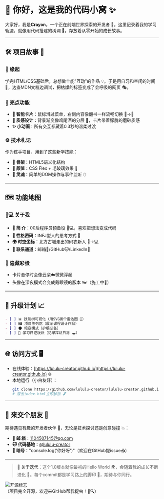# 🌱 你好，这是我的代码小窝 ✨

大家好，我是**Crayon**，一个正在前端世界探索的开发者 🚀。这里记录着我的学习轨迹，就像用代码搭建的树洞 🌳，存放着从零开始的成长故事。

---

## 🛠 项目故事 📖

### 🎯 缘起
学完HTML/CSS基础后，总想做个能"互动"的作品 💡。于是用自习和空闲的时间 🌙，边查MDN文档边调试，把枯燥的标签变成了会呼吸的网页 🎭。

### 🌟 亮点功能
- **📇 智能卡片**：鼠标滑过菜单，右侧内容像翻书一样流畅切换 📖→🎨
- **🎨 质感设计**：背景渐变像鸡尾酒的分层 🍹，卡片带着朦胧的磨砂质感
- **✨ 小动画**：所有交互都藏着0.3秒的温柔过渡

### ⚙️ 技术札记
作为练手项目，用到了这些新学技能：
- **🦴 骨架**：HTML5语义化结构
- **🎨 颜值**：CSS Flex + 毛玻璃效果 🔮
- **💫 灵魂**：简单的DOM操作与事件监听 🖱️

---

## 🗺️ 功能地图

### 🧑💻 关于我
- **📜 简 介**：00后程序员预备役 👨💻，喜欢把想法变成代码
- **🔮 性格密码**：INFJ型人的思考方式 🤔
- **🌍 时空坐标**：北方古城走出的码农新人 🏯→💻
- **📮 联系通道**：邮箱📧/GitHub🐱/LinkedIn🔗

### 🎁 隐藏彩蛋
- 卡片悬停时会像云朵☁️微微浮起
- 头像在深夜模式会变成戴眼镜的版本 👓（施工中🚧）

---

## 🚧 升级计划 📈

```markdown
- [ ] 📊 技能树可视化（用SVG画个雷达图 🎯）
- [ ] 🖼️ 项目陈列馆（展示课程设计作品）
- [ ] 🌑 暗夜模式（护眼必备）
- [ ] 📔 学习日记板块（记录踩坑日常 🕳️）
```

---

## 🌐 访问方式 🖥️

- 在线体验：[https://lululu-creator.github.io](https://lululu-creator.github.io) 🌐
- 本地运行（小白友好）：
  ```bash
  git clone https://github.com/lululu-creator/lululu-creator.github.io.git
  # 双击index.html立即解锁 🔓
  ```

---

## 📮 来交个朋友 👋

期待遇见有趣的开发者伙伴 🤝，无论是技术探讨还是创意碰撞 💥：

- **📧 邮 箱**：1104507145@qq.com
- **🐱 代码基地**：[@lululu-creator](https://github.com/lululu-creator)
- **🔑 暗号**："console.log('你好呀')"（欢迎在GitHub提issue📥）

---

> **🚀 关于迭代**：这个1.0版本就像最初的Hello World 🌍，会随着我的成长不断进化 🧬。每个commit都是学习路上的脚印 👣，期待与你同行。

![开源标志](https://img.shields.io/badge/🚀-Open--Source-%2344cc11?style=for-the-badge)  
（项目完全开源，欢迎来GitHub帮我捉虫！🐛🔍）
